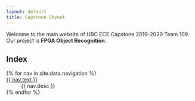 ```yaml
---
layout: default
title: Capstone Skynet
---
```


Welcome to the main website of UBC ECE Capstone 2019-2020 Team 109. Our project is **FPGA Object Recognition**.

## Index

<dl class="row dl-horizontal">
    {% for nav in site.data.navigation %}
    <dt class="col-md-2"><a href="{{ nav.url }}">{{ nav.text }}</a></dt>
    <dd class="col-md-10">{{ nav.desc }}</dd>
    {% endfor %}
</dl>